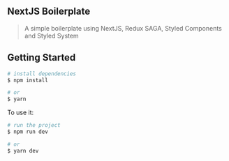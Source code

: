 
## NextJS Boilerplate
> A simple boilerplate using NextJS, Redux SAGA, Styled Components and Styled System
## Getting Started

```sh
# install dependencies
$ npm install

# or
$ yarn
```

To use it:
```sh
# run the project
$ npm run dev

# or
$ yarn dev
```